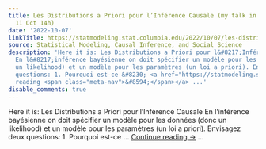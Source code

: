 ```yaml
---
title: Les Distributions a Priori pour l’Inférence Causale (my talk in Paris Tues
  11 Oct 14h)
date: '2022-10-07'
linkTitle: https://statmodeling.stat.columbia.edu/2022/10/07/les-distributions-a-priori-pour-linference-causale-my-talk-in-paris-tues-11-oct-14h/
source: Statistical Modeling, Causal Inference, and Social Science
description: 'Here it is: Les Distributions a Priori pour l&#8217;Inférence Causale
  En l&#8217;inférence bayésienne on doit spécifier un modèle pour les données (donc
  un likelihood) et un modèle pour les paramètres (un loi a priori). Envisagez deux
  questions: 1. Pourquoi est-ce &#8230; <a href="https://statmodeling.stat.columbia.edu/2022/10/07/les-distributions-a-priori-pour-linference-causale-my-talk-in-paris-tues-11-oct-14h/">Continue
  reading <span class="meta-nav">&#8594;</span></a> ...'
disable_comments: true
---
```

Here it is: Les Distributions a Priori pour l&#8217;Inférence Causale En l&#8217;inférence bayésienne on doit spécifier un modèle pour les données (donc un likelihood) et un modèle pour les paramètres (un loi a priori). Envisagez deux questions: 1. Pourquoi est-ce &#8230; <a href="https://statmodeling.stat.columbia.edu/2022/10/07/les-distributions-a-priori-pour-linference-causale-my-talk-in-paris-tues-11-oct-14h/">Continue reading <span class="meta-nav">&#8594;</span></a> ...